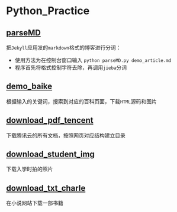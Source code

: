 # Python_Practice
## [parseMD](https://github.com/zfb132/Python_Practice/blob/master/demo_baike.py "点击查看代码")
把`Jekyll`应用发的`markdown`格式的博客进行分词：
* 使用方法为在控制台窗口输入 `python parseMD.py demo_article.md`
* 程序首先将格式控制字符去除，再调用`jieba`分词
## [demo_baike](https://github.com/zfb132/Python_Practice/blob/master/demo_baike.py "点击查看代码")
根据输入的关键词，搜索到对应的百科页面，下载`HTML`源码和图片
## [download_pdf_tencent](https://github.com/zfb132/Python_Practice/blob/master/download_pdf_tencent.py "点击查看代码")
下载腾讯云的所有文档，按照网页对应结构建立目录
## [download_student_img](https://github.com/zfb132/Python_Practice/blob/master/download_student_img.py "点击查看代码")
下载入学时拍的照片
## [download_txt_charle](https://github.com/zfb132/Python_Practice/blob/master/download_txt_charle.py "点击查看代码")
在小说网站下载一部书籍
